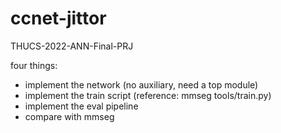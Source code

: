 # ccnet-jittor
THUCS-2022-ANN-Final-PRJ

four things:
- implement the network (no auxiliary, need a top module)
- implement the train script (reference: mmseg tools/train.py)
- implement the eval pipeline
- compare with mmseg
